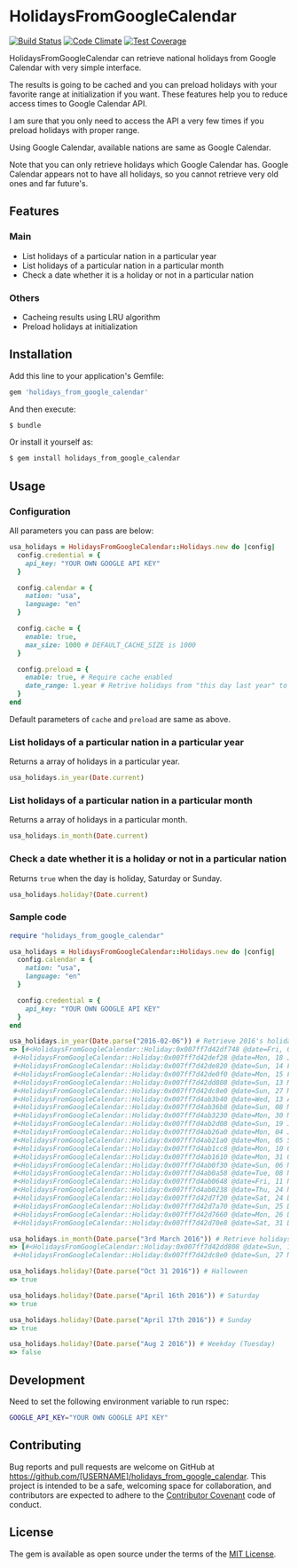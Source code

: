 # HolidaysFromGoogleCalendar 

[![Build Status](https://travis-ci.org/necojackarc/holidays_from_google_calendar.svg?branch=master)](https://travis-ci.org/necojackarc/holidays_from_google_calendar)
[![Code Climate](https://codeclimate.com/github/necojackarc/holidays_from_google_calendar/badges/gpa.svg)](https://codeclimate.com/github/necojackarc/holidays_from_google_calendar)
[![Test Coverage](https://codeclimate.com/github/necojackarc/holidays_from_google_calendar/badges/coverage.svg)](https://codeclimate.com/github/necojackarc/holidays_from_google_calendar/coverage)

HolidaysFromGoogleCalendar can retrieve national holidays from Google Calendar with very simple interface.

The results is going to be cached and you can preload holidays with your favorite range at initialization if you want.
These features help you to reduce access times to Google Calendar API.

I am sure that you only need to access the API a very few times if you preload holidays with proper range.

Using Google Calendar, available nations are same as Google Calendar.

Note that you can only retrieve holidays which Google Calendar has.
Google Calendar appears not to have all holidays, so you cannot retrieve very old ones and far future's.

## Features
### Main
* List holidays of a particular nation in a particular year
* List holidays of a particular nation in a particular month
* Check a date whether it is a holiday or not in a particular nation

### Others
* Cacheing results using LRU algorithm
* Preload holidays at initialization

## Installation
Add this line to your application's Gemfile:

```ruby
gem 'holidays_from_google_calendar'
```

And then execute:

```bash
$ bundle
```

Or install it yourself as:

```bash
$ gem install holidays_from_google_calendar
```

## Usage
### Configuration
All parameters you can pass are below:

```ruby
usa_holidays = HolidaysFromGoogleCalendar::Holidays.new do |config|
  config.credential = {
    api_key: "YOUR OWN GOOGLE API KEY"
  }

  config.calendar = {
    nation: "usa",
    language: "en"
  }

  config.cache = {
    enable: true,
    max_size: 1000 # DEFAULT_CACHE_SIZE is 1000
  }

  config.preload = {
    enable: true, # Require cache enabled
    date_range: 1.year # Retrive holidays from "this day last year" to "this day next year"
  }
end
```

Default parameters of `cache` and `preload` are same as above.

### List holidays of a particular nation in a particular year
Returns a array of holidays in a particular year.

```ruby
usa_holidays.in_year(Date.current)
```

### List holidays of a particular nation in a particular month
Returns a array of holidays in a particular month.

```ruby
usa_holidays.in_month(Date.current)
```

### Check a date whether it is a holiday or not in a particular nation
Returns `true` when the day is holiday, Saturday or Sunday.

```ruby
usa_holidays.holiday?(Date.current)
```

### Sample code
```ruby
require "holidays_from_google_calendar"

usa_holidays = HolidaysFromGoogleCalendar::Holidays.new do |config|
  config.calendar = {
    nation: "usa",
    language: "en"
  }

  config.credential = {
    api_key: "YOUR OWN GOOGLE API KEY"
  }
end

usa_holidays.in_year(Date.parse("2016-02-06")) # Retrieve 2016's holidays
=> [#<HolidaysFromGoogleCalendar::Holiday:0x007ff7d42df748 @date=Fri, 01 Jan 2016, @name="New Year's Day">,
 #<HolidaysFromGoogleCalendar::Holiday:0x007ff7d42def28 @date=Mon, 18 Jan 2016, @name="Martin Luther King Day">,
 #<HolidaysFromGoogleCalendar::Holiday:0x007ff7d42de820 @date=Sun, 14 Feb 2016, @name="Valentine's Day">,
 #<HolidaysFromGoogleCalendar::Holiday:0x007ff7d42de0f0 @date=Mon, 15 Feb 2016, @name="Presidents' Day">,
 #<HolidaysFromGoogleCalendar::Holiday:0x007ff7d42dd808 @date=Sun, 13 Mar 2016, @name="Daylight Saving Time starts">,
 #<HolidaysFromGoogleCalendar::Holiday:0x007ff7d42dc8e0 @date=Sun, 27 Mar 2016, @name="Easter Sunday">,
 #<HolidaysFromGoogleCalendar::Holiday:0x007ff7d4ab3b40 @date=Wed, 13 Apr 2016, @name="Thomas Jefferson's Birthday">,
 #<HolidaysFromGoogleCalendar::Holiday:0x007ff7d4ab36b8 @date=Sun, 08 May 2016, @name="Mother's Day">,
 #<HolidaysFromGoogleCalendar::Holiday:0x007ff7d4ab3230 @date=Mon, 30 May 2016, @name="Memorial Day">,
 #<HolidaysFromGoogleCalendar::Holiday:0x007ff7d4ab2d08 @date=Sun, 19 Jun 2016, @name="Father's Day">,
 #<HolidaysFromGoogleCalendar::Holiday:0x007ff7d4ab26a0 @date=Mon, 04 Jul 2016, @name="Independence Day">,
 #<HolidaysFromGoogleCalendar::Holiday:0x007ff7d4ab21a0 @date=Mon, 05 Sep 2016, @name="Labor Day">,
 #<HolidaysFromGoogleCalendar::Holiday:0x007ff7d4ab1cc8 @date=Mon, 10 Oct 2016, @name="Columbus Day (regional holiday)">,
 #<HolidaysFromGoogleCalendar::Holiday:0x007ff7d4ab1610 @date=Mon, 31 Oct 2016, @name="Halloween">,
 #<HolidaysFromGoogleCalendar::Holiday:0x007ff7d4ab0f30 @date=Sun, 06 Nov 2016, @name="Daylight Saving Time ends">,
 #<HolidaysFromGoogleCalendar::Holiday:0x007ff7d4ab0a58 @date=Tue, 08 Nov 2016, @name="Election Day">,
 #<HolidaysFromGoogleCalendar::Holiday:0x007ff7d4ab0648 @date=Fri, 11 Nov 2016, @name="Veterans Day">,
 #<HolidaysFromGoogleCalendar::Holiday:0x007ff7d4ab0238 @date=Thu, 24 Nov 2016, @name="Thanksgiving Day">,
 #<HolidaysFromGoogleCalendar::Holiday:0x007ff7d42d7f20 @date=Sat, 24 Dec 2016, @name="Christmas Eve">,
 #<HolidaysFromGoogleCalendar::Holiday:0x007ff7d42d7a70 @date=Sun, 25 Dec 2016, @name="Christmas Day">,
 #<HolidaysFromGoogleCalendar::Holiday:0x007ff7d42d7660 @date=Mon, 26 Dec 2016, @name="Christmas Day observed">,
 #<HolidaysFromGoogleCalendar::Holiday:0x007ff7d42d70e8 @date=Sat, 31 Dec 2016, @name="New Year's Eve">,

usa_holidays.in_month(Date.parse("3rd March 2016")) # Retrieve holidays of March, 2016
=> [#<HolidaysFromGoogleCalendar::Holiday:0x007ff7d42dd808 @date=Sun, 13 Mar 2016, @name="Daylight Saving Time starts">,
 #<HolidaysFromGoogleCalendar::Holiday:0x007ff7d42dc8e0 @date=Sun, 27 Mar 2016, @name="Easter Sunday">]

usa_holidays.holiday?(Date.parse("Oct 31 2016")) # Halloween
=> true

usa_holidays.holiday?(Date.parse("April 16th 2016")) # Saturday
=> true

usa_holidays.holiday?(Date.parse("April 17th 2016")) # Sunday
=> true

usa_holidays.holiday?(Date.parse("Aug 2 2016")) # Weekday (Tuesday)
=> false
```

## Development
Need to set the following environment variable to run rspec:

```bash
GOOGLE_API_KEY="YOUR OWN GOOGLE API KEY"
```

## Contributing
Bug reports and pull requests are welcome on GitHub at https://github.com/[USERNAME]/holidays_from_google_calendar. This project is intended to be a safe, welcoming space for collaboration, and contributors are expected to adhere to the [Contributor Covenant](contributor-covenant.org) code of conduct.

## License
The gem is available as open source under the terms of the [MIT License](http://opensource.org/licenses/MIT).
